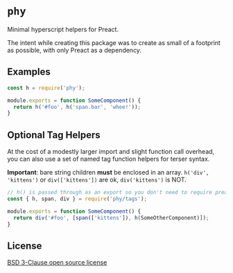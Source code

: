 # `phy`

Minimal hyperscript helpers for Preact.

The intent while creating this package was to create as small of a footprint as possible, with only Preact as a dependency.

## Examples

```js
const h = require('phy');

module.exports = function SomeComponent() {
  return h('#foo', h('span.bar', 'whee!'));
}
```

## Optional Tag Helpers

At the cost of a modestly larger import and slight function call overhead,
you can also use a set of named tag function helpers for terser syntax.

**Important**: bare string children **must** be enclosed in an array.
`h('div', 'kittens')` or `div(['kittens'])` are ok, `div('kittens')` is NOT.

```js
// h() is passed through as an export so you don't need to require preact
const { h, span, div } = require('phy/tags');

module.exports = function SomeComponent() {
  return div('#foo', [span(['kittens']), h(SomeOtherComponent)]);
}
```

License
----------------------------------------------------------------------

[BSD 3-Clause open source license](LICENSE)
